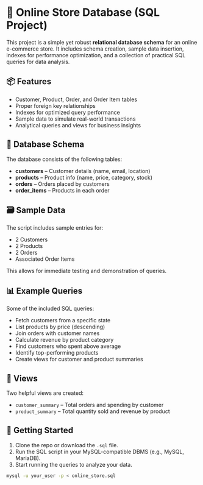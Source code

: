 # 🛒 Online Store Database (SQL Project)

This project is a simple yet robust **relational database schema** for an online e-commerce store. It includes schema creation, sample data insertion, indexes for performance optimization, and a collection of practical SQL queries for data analysis.

## 📦 Features

- Customer, Product, Order, and Order Item tables
- Proper foreign key relationships
- Indexes for optimized query performance
- Sample data to simulate real-world transactions
- Analytical queries and views for business insights

## 🧱 Database Schema

The database consists of the following tables:

- **customers** – Customer details (name, email, location)
- **products** – Product info (name, price, category, stock)
- **orders** – Orders placed by customers
- **order_items** – Products in each order

## 🗃 Sample Data

The script includes sample entries for:
- 2 Customers
- 2 Products
- 2 Orders
- Associated Order Items

This allows for immediate testing and demonstration of queries.

## 📊 Example Queries

Some of the included SQL queries:

- Fetch customers from a specific state
- List products by price (descending)
- Join orders with customer names
- Calculate revenue by product category
- Find customers who spent above average
- Identify top-performing products
- Create views for customer and product summaries

## 🧠 Views

Two helpful views are created:
- `customer_summary` – Total orders and spending by customer
- `product_summary` – Total quantity sold and revenue by product

## 🚀 Getting Started

1. Clone the repo or download the `.sql` file.
2. Run the SQL script in your MySQL-compatible DBMS (e.g., MySQL, MariaDB).
3. Start running the queries to analyze your data.

```bash
mysql -u your_user -p < online_store.sql
